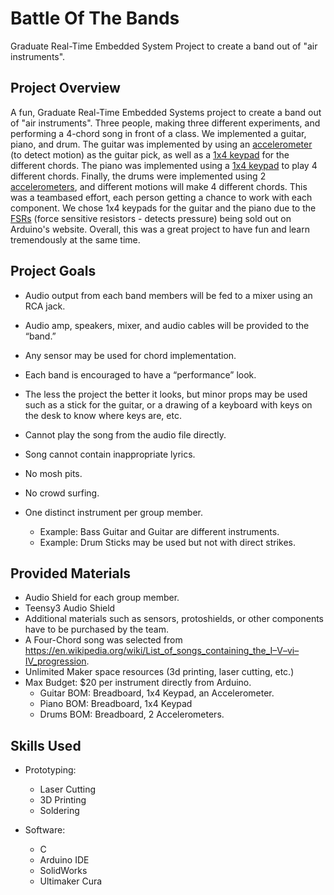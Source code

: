 # Battle Of The Bands
Graduate Real-Time Embedded System Project to create a band out of "air instruments".

## Project Overview

A fun, Graduate Real-Time Embedded Systems project to create a band out of "air instruments". Three people, making three different experiments, and performing a 4-chord song in front of a class. We implemented a guitar, piano, and drum. The guitar was implemented by using an [accelerometer](https://www.livescience.com/40102-accelerometers.html) (to detect motion) as the guitar pick, as well as a [1x4 keypad](https://www.instructables.com/id/1x4-Membrane-Keypad-w-Arduino/) for the different chords. The piano was implemented using a [1x4 keypad](https://www.instructables.com/id/1x4-Membrane-Keypad-w-Arduino/) to play 4 different chords. Finally, the drums were implemented using 2 [accelerometers](https://www.livescience.com/40102-accelerometers.html), and different motions will make 4 different chords. This was a teambased effort, each person getting a chance to work with each component. We chose 1x4 keypads for the guitar and the piano due to the [FSRs](https://learn.adafruit.com/force-sensitive-resistor-fsr/using-an-fsr) (force sensitive resistors - detects pressure) being sold out on Arduino's website. Overall, this was a great project to have fun and learn tremendously at the same time. 

## Project Goals

* Audio output from each band members will be fed to a mixer using an RCA jack.
* Audio amp, speakers, mixer, and audio cables will be provided to the “band.”
* Any sensor may be used for chord implementation.
* Each band is encouraged to have a “performance” look.
* The less the project the better it looks, but  minor props may be used such as a stick for the guitar, or a drawing of a  keyboard with keys on the desk to know where keys are, etc.
* Cannot play the song from the audio file directly.
* Song cannot contain inappropriate lyrics.
* No mosh pits.
* No crowd surfing.

* One distinct instrument per group member.
  * Example: Bass Guitar and Guitar are different instruments.
  * Example: Drum Sticks may be used but not with direct strikes.

## Provided Materials

* Audio Shield for each group member.
* Teensy3 Audio Shield
* Additional materials such as sensors, protoshields, or other components have to be purchased by the team.
* A Four-Chord song was selected from https://en.wikipedia.org/wiki/List_of_songs_containing_the_I–V–vi–IV_progression.
* Unlimited Maker space resources (3d printing, laser cutting, etc.)
* Max Budget: $20 per instrument directly from Arduino.
  * Guitar BOM: Breadboard, 1x4 Keypad, an Accelerometer.
  * Piano BOM: Breadboard, 1x4 Keypad
  * Drums BOM: Breadboard, 2 Accelerometers.

## Skills Used

* Prototyping:
  * Laser Cutting
  * 3D Printing
  * Soldering
  
* Software:
  * C
  * Arduino IDE
  * SolidWorks
  * Ultimaker Cura
